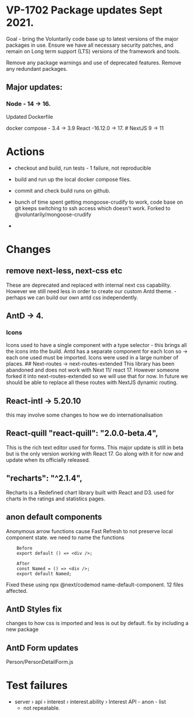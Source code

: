 # VP-1702 Package updates Sept 2021. 

Goal - bring the Voluntarily code base up to latest versions of the major packages in use. 
Ensure we have all necessary security patches, and remain on Long term support (LTS) versions of the framework and tools.

Remove any package warnings and use of deprecated features. 
Remove any redundant packages.

## Major updates:

### Node - 14 -> 16.
Updated Dockerfile 

docker compose - 3.4 -> 3.9
React -16.12.0 -> 17. # 
NextJS 9 -> 11

# Actions
* checkout and build, run tests - 1 failure, not reproducible
* build and run up the local docker compose files. 
* commit and check build runs on github.

* bunch of time spent getting mongoose-crudify to work, code base on git keeps switching to ssh access which doesn't work.  Forked to @voluntarily/mongoose-crudify
* 

# Changes
## remove next-less, next-css etc
These are deprecated and replaced with internal next css capability.  However we still need less in order to create our custom Antd theme. - perhaps we can build our own antd css independently. 

## AntD -> 4.

### Icons
Icons used to have a single <Icon> component with a type selector - this brings all the icons into the build. 
Antd has a separate component for each Icon so <Icon type='home' > -> <HomeFilled />  each one used must be imported. 
Icons were used in a large number of places. ## Next-routes -> next-routes-extended
This library has been abandoned and does not work with Next 11/ react 17.  However someone forked it into 
next-routes-extended so we will use that for now. 
In future we should be able to replace all these routes with NextJS dynamic routing. 

## React-intl -> 5.20.10
this may involve some changes to how we do internationalisation

## React-quill "react-quill": "2.0.0-beta.4",
This is the rich text editor used for forms.
This major update is still in beta but is the only version working with React 17. Go along with it for now and update when its officially released.

## "recharts": "^2.1.4",
Recharts is a Redefined chart library built with React and D3.
used for charts in the ratings and statistics pages.

## anon default components
Anonymous arrow functions cause Fast Refresh to not preserve local component state.
we need to name the functions

        Before
        export default () => <div />;

        After
        const Named = () => <div />;
        export default Named;

Fixed these using npx @next/codemod name-default-component. 12 files affected.

## AntD Styles fix
changes to how css is imported and less is out by default. fix by including a new package 
## AntD Form updates
Person/PersonDetailForm.js
# Test failures
-   server › api › interest › interest.ability › Interest API - anon - list
    -   not repeatable.